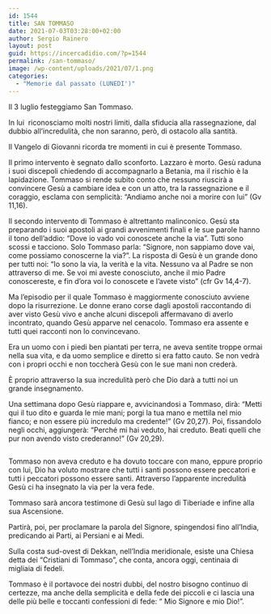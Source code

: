 ```yaml
---
id: 1544
title: SAN TOMMASO
date: 2021-07-03T03:28:00+02:00
author: Sergio Rainero
layout: post
guid: https://incercadidio.com/?p=1544
permalink: /san-tommaso/
image: /wp-content/uploads/2021/07/1.png
categories:
  - "Memorie dal passato (LUNEDI')"
---
```

Il 3 luglio festeggiamo San Tommaso.

In lui &nbsp;riconosciamo molti nostri limiti, dalla sfiducia alla rassegnazione, dal dubbio all’incredulità, che non saranno, però, di ostacolo alla santità.

Il Vangelo di Giovanni ricorda tre momenti in cui è presente Tommaso.

Il primo intervento è segnato dallo sconforto. Lazzaro è morto. Gesù raduna i suoi discepoli chiedendo di accompagnarlo a Betania, ma il rischio è la lapidazione. Tommaso si rende subito conto che nessuno riuscirà a convincere Gesù a cambiare idea e con un atto, tra la rassegnazione e il coraggio, esclama con semplicità: “Andiamo anche noi a morire con lui” (Gv 11,16).

Il secondo intervento di Tommaso è altrettanto malinconico. Gesù sta preparando i suoi apostoli ai grandi avvenimenti finali e le sue parole hanno il tono dell’addio: “Dove io vado voi conoscete anche la via”. Tutti sono scossi e tacciono. Solo Tommaso parla: “Signore, non sappiamo dove vai, come possiamo conoscerne la via?”. La risposta di Gesù è un grande dono per tutti noi: “Io sono la via, la verità e la vita. Nessuno va al Padre se non attraverso di me. Se voi mi aveste conosciuto, anche il mio Padre conoscereste, e fin d’ora voi lo conoscete e l’avete visto” (cfr Gv 14,4-7).

Ma l’episodio per il quale Tommaso è maggiormente conosciuto avviene dopo la risurrezione. Le donne erano corse dagli apostoli raccontando di aver visto Gesù vivo e anche alcuni discepoli affermavano di averlo incontrato, quando Gesù apparve nel cenacolo. Tommaso era assente e tutti quei racconti non lo convincevano.

Era un uomo con i piedi ben piantati per terra, ne aveva sentite troppe ormai nella sua vita, e da uomo semplice e diretto si era fatto cauto. Se non vedrà con i propri occhi e non toccherà Gesù con le sue mani non crederà.

È proprio attraverso la sua incredulità però che Dio darà a tutti noi un grande insegnamento.

Una settimana dopo Gesù riappare e, avvicinandosi a Tommaso, dirà: “Metti qui il tuo dito e guarda le mie mani; porgi la tua mano e mettila nel mio fianco; e non essere più incredulo ma credente!” (Gv 20,27). Poi, fissandolo negli occhi, aggiungerà: “Perché mi hai veduto, hai creduto. Beati quelli che pur non avendo visto crederanno!” (Gv 20,29).

<div class="wp-block-image">
  <figure class="aligncenter size-large"><img src="https://incercadidio.com/wp-content/uploads/2021/07/2.png" alt="" class="wp-image-1546" srcset="https://incercadidio.com/wp-content/uploads/2021/07/2.png 622w, https://incercadidio.com/wp-content/uploads/2021/07/2-300x171.png 300w" sizes="(max-width: 622px) 100vw, 622px" /></figure>
</div>

Tommaso non aveva creduto e ha dovuto toccare con mano, eppure proprio con lui, Dio ha voluto mostrare che tutti i santi possono essere peccatori e tutti i peccatori possono essere santi. Attraverso l’apparente incredulità Gesù ci ha insegnato la via per la vera fede.

Tommaso sarà ancora testimone di Gesù sul lago di Tiberiade e infine alla sua Ascensione.

Partirà, poi, per proclamare la parola del Signore, spingendosi fino all’India, predicando ai Parti, ai Persiani e ai Medi.

Sulla costa sud-ovest di Dekkan, nell’India meridionale, esiste una Chiesa detta dei “Cristiani di Tommaso”, che conta, ancora oggi, centinaia di migliaia di fedeli.

Tommaso è il portavoce dei nostri dubbi, del nostro bisogno continuo di certezze, ma anche della semplicità e della fede dei piccoli e ci lascia una delle più belle e toccanti confessioni di fede: “ Mio Signore e mio Dio!”.